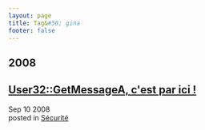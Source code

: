```yaml
---
layout: page
title: Tag&#58; gina
footer: false
---
```


<div id="blog-archives" class="category">
<h2>2008</h2>

<article>
<h1><a href="/2008/09/10/user32getmessagea-cest-par-ici/index.html">User32::GetMessageA, c'est par ici !</a></h1>
<time datetime="2008-09-10T00:00:00-06:00" pubdate><span class='month'>Sep</span> <span class='day'>10</span> <span class='year'>2008</span></time>
<footer>
<span class="categories">posted in 
<a href='/categories/sécurité/'>Sécurité</a></span>
</footer>
</article>
</div>
